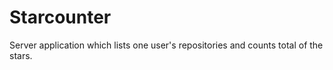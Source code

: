 # Starcounter
Server application which lists one user's repositories and counts total of the stars.
